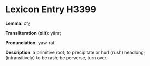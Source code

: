 # Lexicon Entry H3399

**Lemma**: יָרַט

**Transliteration (xlit)**: yâraṭ

**Pronunciation**: yaw-rat'

**Description**:
a primitive root; to precipitate or hurl (rush) headlong; (intransitively) to be rash; be perverse, turn over.

